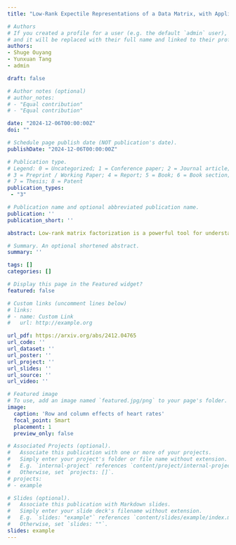 ```yaml
---
title: "Low-Rank Expectile Representations of a Data Matrix, with Application to Diurnal Heart Rates"

# Authors
# If you created a profile for a user (e.g. the default `admin` user), write the username (folder name) here 
# and it will be replaced with their full name and linked to their profile.
authors:
- Shuge Ouyang
- Yunxuan Tang
- admin

draft: false

# Author notes (optional)
# author_notes:
# - "Equal contribution"
# - "Equal contribution"

date: "2024-12-06T00:00:00Z"
doi: ""

# Schedule page publish date (NOT publication's date).
publishDate: "2024-12-06T00:00:00Z"

# Publication type.
# Legend: 0 = Uncategorized; 1 = Conference paper; 2 = Journal article;
# 3 = Preprint / Working Paper; 4 = Report; 5 = Book; 6 = Book section;
# 7 = Thesis; 8 = Patent
publication_types: 
 - "3"

# Publication name and optional abbreviated publication name.
publication: ''
publication_short: ''

abstract: Low-rank matrix factorization is a powerful tool for understanding the structure of 2-way data, and is usually accomplished by minimizing a sum of squares criterion. Expectile analysis generalizes squared-error loss by introducing asymmetry, allowing tail behavior to be elicited. Here we present a framework for low-rank expectile analysis of a data matrix that incorporates both additive and multiplicative effects, utilizing expectile loss, and accommodating arbitrary patterns of missing data. The representation can be fit with gradient-descent. Simulation studies demonstrate the accuracy of the structure recovery. Using diurnal heart rate data indexed by person-days versus minutes within a day, we find divergent behavior for lower versus upper expectiles, with the lower expectiles being much more stable within subjects across days, while the upper expectiles are much more variable, even within subjects.  

# Summary. An optional shortened abstract.
summary: ''

tags: []
categories: []

# Display this page in the Featured widget?
featured: false

# Custom links (uncomment lines below)
# links:
# - name: Custom Link
#   url: http://example.org

url_pdf: https://arxiv.org/abs/2412.04765
url_code: ''
url_dataset: ''
url_poster: ''
url_project: ''
url_slides: ''
url_source: ''
url_video: ''

# Featured image
# To use, add an image named `featured.jpg/png` to your page's folder. 
image:
  caption: 'Row and column effects of heart rates'
  focal_point: Smart
  placement: 1
  preview_only: false

# Associated Projects (optional).
#   Associate this publication with one or more of your projects.
#   Simply enter your project's folder or file name without extension.
#   E.g. `internal-project` references `content/project/internal-project/index.md`.
#   Otherwise, set `projects: []`.
# projects:
# - example

# Slides (optional).
#   Associate this publication with Markdown slides.
#   Simply enter your slide deck's filename without extension.
#   E.g. `slides: "example"` references `content/slides/example/index.md`.
#   Otherwise, set `slides: ""`.
slides: example
---
```


